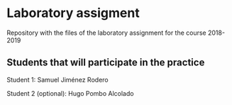 # Laboratory assigment

Repository with the files of the laboratory assignment for the course 2018-2019

## Students that will participate in the practice

Student 1: Samuel Jiménez Rodero	

Student 2 (optional): Hugo Pombo Alcolado
